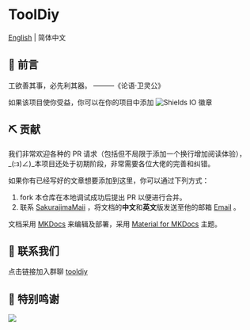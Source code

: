 # ToolDiy

[English](https://github.com/cargo-youth/ToolDiy/blob/main/README.md) | 简体中文

## 🤔 前言

工欲善其事，必先利其器。 ———《论语·卫灵公》

如果该项目使你受益，你可以在你的项目中添加 ![Shields IO](https://img.shields.io/badge/ToolDiy-Let's%20build%20the%20world%20with%20tools-%23eb4d4b) 徽章

## ⛏ 贡献

我们非常欢迎各种的 PR 请求（包括但不局限于添加一个换行增加阅读体验），_(:з)∠)_本项目还处于初期阶段，非常需要各位大佬的完善和纠错。

如果你有已经写好的文章想要添加到这里，你可以通过下列方式：

1. fork 本仓库在本地调试成功后提出 PR 以便进行合并。
2. 联系 [SakurajimaMaii](https://github.com/SakurajimaMaii) ，将文档的**中文**和**英文**版发送至他的邮箱 <a href="mailto:guihy2019@gmail.com">Email</a> 。

文档采用 [MKDocs](https://www.mkdocs.org/) 来编辑及部署，采用 [Material for MKDocs](https://squidfunk.github.io/mkdocs-material/) 主题。

## 🤳 联系我们

点击链接加入群聊 [tooldiy](https://jq.qq.com/?_wv=1027&k=QCT1smVY)

## 💫 特别鸣谢

<!--  support by https://contrib.rocks -->
<a href="https://github.com/cargo-youth/ToolDiy/graphs/contributors">
  <img src="https://contrib.rocks/image?repo=cargo-youth/ToolDiy" />
</a>